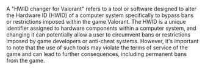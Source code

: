 
A "HWID changer for Valorant" refers to a tool or software designed to alter the Hardware ID (HWID) of a computer system specifically to bypass bans or restrictions imposed within the game Valorant. The HWID is a unique identifier assigned to hardware components within a computer system, and changing it can potentially allow a user to circumvent bans or restrictions imposed by game developers or anti-cheat systems. However, it's important to note that the use of such tools may violate the terms of service of the game and can lead to further consequences, including permanent bans from the game.




